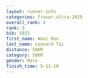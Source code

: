 ```yaml
---
layout: runner-info 
categories: fraser-ultra-2019 
overall_rank: 4
rank: 3
bib: 5033
first_name: Woei Ren
last_name: Leonard Tai
distance: 50KM
category: 50KM
gender: Male
finish_time: 5-11-10
---
```

